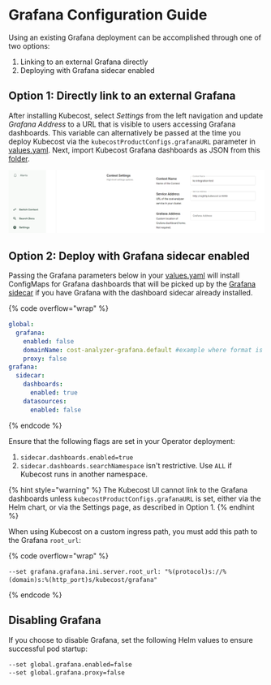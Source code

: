 # Grafana Configuration Guide

Using an existing Grafana deployment can be accomplished through one of two options:

1. Linking to an external Grafana directly
2. Deploying with Grafana sidecar enabled

## Option 1: Directly link to an external Grafana

After installing Kubecost, select _Settings_ from the left navigation and update _Grafana Address_ to a URL that is visible to users accessing Grafana dashboards. This variable can alternatively be passed at the time you deploy Kubecost via the `kubecostProductConfigs.grafanaURL` parameter in [values.yaml](https://github.com/kubecost/cost-analyzer-helm-chart/blob/master/cost-analyzer/values.yaml). Next, import Kubecost Grafana dashboards as JSON from this [folder](https://github.com/kubecost/cost-analyzer-helm-chart/tree/master/cost-analyzer).

![Grafana Address option](/.gitbook/assets/grafanaaddress.PNG)

## Option 2: Deploy with Grafana sidecar enabled

Passing the Grafana parameters below in your [values.yaml](https://github.com/kubecost/cost-analyzer-helm-chart/blob/master/cost-analyzer/values.yaml) will install ConfigMaps for Grafana dashboards that will be picked up by the [Grafana sidecar](https://github.com/helm/charts/tree/master/stable/grafana#sidecar-for-dashboards) if you have Grafana with the dashboard sidecar already installed.

{% code overflow="wrap" %}
```yaml
global:
  grafana:
    enabled: false
    domainName: cost-analyzer-grafana.default #example where format is <service-name>.<namespace>
    proxy: false
grafana:
  sidecar:
    dashboards:
      enabled: true
    datasources:
      enabled: false
```
{% endcode %}

Ensure that the following flags are set in your Operator deployment:

1. `sidecar.dashboards.enabled=true`
2. `sidecar.dashboards.searchNamespace` isn't restrictive. Use `ALL` if Kubecost runs in another namespace.

{% hint style="warning" %}
The Kubecost UI cannot link to the Grafana dashboards unless `kubecostProductConfigs.grafanaURL` is set, either via the Helm chart, or via the Settings page, as described in Option 1.
{% endhint %}

When using Kubecost on a custom ingress path, you must add this path to the Grafana `root_url`:

{% code overflow="wrap" %}
```text
--set grafana.grafana.ini.server.root_url: "%(protocol)s://%(domain)s:%(http_port)s/kubecost/grafana"
```
{% endcode %}

## Disabling Grafana

If you choose to disable Grafana, set the following Helm values to ensure successful pod startup:

```text
--set global.grafana.enabled=false
--set global.grafana.proxy=false
```
